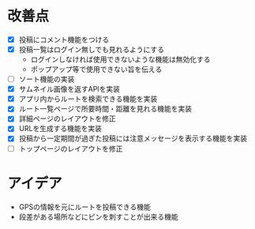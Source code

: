# 改善点
- [x] 投稿にコメント機能をつける
- [x] 投稿一覧はログイン無しでも見れるようにする
  - ログインしなければ使用できないような機能は無効化する
  - ポップアップ等で使用できない旨を伝える
- [ ] ソート機能の実装
- [x] サムネイル画像を返すAPIを実装
- [x] アプリ内からルートを検索できる機能を実装
- [x] ルート一覧ページで所要時間・距離を見れる機能を実装
- [x] 詳細ページのレイアウトを修正
- [x] URLを生成する機能を実装
- [x] 投稿から一定期間が過ぎた投稿には注意メッセージを表示する機能を実装
- [ ] トップページのレイアウトを修正

# アイデア
- GPSの情報を元にルートを投稿できる機能
- 段差がある場所などにピンを刺すことが出来る機能